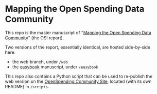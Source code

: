 Mapping the Open Spending Data Community
=================

This repo is the master manuscript of "[Mapping the Open Spending Data Community](http://community.openspending.org/research/mappingcommunity)" (the OSI report).

Two versions of the report, essentially identical, are hosted side-by-side here:

* the web branch, under `/web`
* the [easybook](easybook-project.org) manuscript, under `/easybook`

This repo also contains a Python script that can be used to re-publish the web version on the [OpenSpending Community Site](http://community.openspending.org), located (with its own README) in `/scripts`.